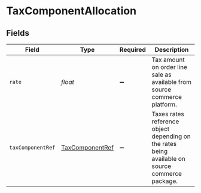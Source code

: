 # TaxComponentAllocation


## Fields

| Field                                                                                           | Type                                                                                            | Required                                                                                        | Description                                                                                     |
| ----------------------------------------------------------------------------------------------- | ----------------------------------------------------------------------------------------------- | ----------------------------------------------------------------------------------------------- | ----------------------------------------------------------------------------------------------- |
| `rate`                                                                                          | *float*                                                                                         | :heavy_minus_sign:                                                                              | Tax amount on order line sale as available from source commerce platform.                       |
| `taxComponentRef`                                                                               | [TaxComponentRef](../../models/shared/TaxComponentRef.md)                                       | :heavy_minus_sign:                                                                              | Taxes rates reference object depending on the rates being available on source commerce package. |